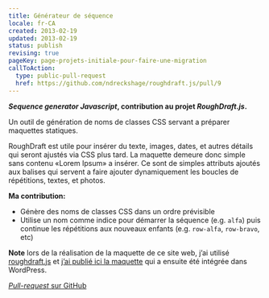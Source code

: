 ```yaml
---
title: Générateur de séquence
locale: fr-CA
created: 2013-02-19
updated: 2013-02-19
status: publish
revising: true
pageKey: page-projets-initiale-pour-faire-une-migration
callToAction:
  type: public-pull-request
  href: https://github.com/ndreckshage/roughdraft.js/pull/9
---
```


**<em lang="en">Sequence generator Javascript</em>, contribution au projet <em lang="en">RoughDraft.js</em>.**

Un outil de génération de noms de classes CSS servant a préparer maquettes
statiques.

RoughDraft est utile pour insérer du texte, images, dates, et autres détails qui
seront ajustés via CSS plus tard. La maquette demeure donc simple sans contenu
«Lorem Ipsum» a insérer. Ce sont de simples attributs ajoutés aux balises qui
servent a faire ajouter dynamiquement les boucles de répétitions, textes, et
photos.

**Ma contribution:**

- Génère des noms de classes CSS dans un ordre prévisible
- Utilise un nom comme indice pour démarrer la séquence (e.g. `alfa`) puis
  continue les répétitions aux nouveaux enfants (e.g. `row-alfa`, `row-bravo`,
  etc)

**Note** lors de la réalisation de la maquette de ce site web, j’ai utilisé
[roughdraft.js](https://ndreckshage.github.io/roughdraft.js/) et
[j’ai publié ici la maquette](https://renoirboulanger.com/styleguide/) qui a
ensuite été intégrée dans WordPress.

[<em lang="en">Pull-request</em> sur GitHub](https://github.com/ndreckshage/roughdraft.js/pull/9)
